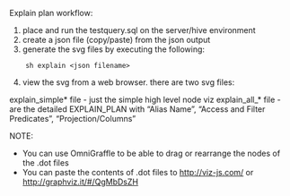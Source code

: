 
Explain plan workflow:

1) place and run the testquery.sql on the server/hive environment
2) create a json file (copy/paste) from the json output
3) generate the svg files by executing the following:
```
    sh explain <json filename>
```
4) view the svg from a web browser. there are two svg files:

explain_simple* file - just the simple high level node viz
explain_all_* file - are the detailed EXPLAIN_PLAN with “Alias Name”, “Access and Filter Predicates”, “Projection/Columns”


NOTE:
* You can use OmniGraffle to be able to drag or rearrange the nodes of the .dot files
* You can paste the contents of .dot files to http://viz-js.com/ or http://graphviz.it/#/QgMbDsZH
